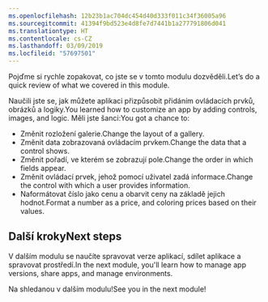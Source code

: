 ```yaml
---
ms.openlocfilehash: 12b23b1ac704dc454d40d333f011c34f36005a96
ms.sourcegitcommit: 41394f9bd523e4d8fe7d7441b1a277791806d041
ms.translationtype: HT
ms.contentlocale: cs-CZ
ms.lasthandoff: 03/09/2019
ms.locfileid: "57697501"
---
```

<span data-ttu-id="9026d-101">Pojďme si rychle zopakovat, co jste se v tomto modulu dozvěděli.</span><span class="sxs-lookup"><span data-stu-id="9026d-101">Let’s do a quick review of what we covered in this module.</span></span>

<span data-ttu-id="9026d-102">Naučili jste se, jak můžete aplikaci přizpůsobit přidáním ovládacích prvků, obrázků a logiky.</span><span class="sxs-lookup"><span data-stu-id="9026d-102">You learned how to customize an app by adding controls, images, and logic.</span></span> <span data-ttu-id="9026d-103">Měli jste šanci:</span><span class="sxs-lookup"><span data-stu-id="9026d-103">You got a chance to:</span></span>

- <span data-ttu-id="9026d-104">Změnit rozložení galerie.</span><span class="sxs-lookup"><span data-stu-id="9026d-104">Change the layout of a gallery.</span></span>
- <span data-ttu-id="9026d-105">Změnit data zobrazovaná ovládacím prvkem.</span><span class="sxs-lookup"><span data-stu-id="9026d-105">Change the data that a control shows.</span></span>
- <span data-ttu-id="9026d-106">Změnit pořadí, ve kterém se zobrazují pole.</span><span class="sxs-lookup"><span data-stu-id="9026d-106">Change the order in which fields appear.</span></span>
- <span data-ttu-id="9026d-107">Změnit ovládací prvek, jehož pomocí uživatel zadá informace.</span><span class="sxs-lookup"><span data-stu-id="9026d-107">Change the control with which a user provides information.</span></span>
- <span data-ttu-id="9026d-108">Naformátovat číslo jako cenu a obarvit ceny na základě jejich hodnot.</span><span class="sxs-lookup"><span data-stu-id="9026d-108">Format a number as a price, and coloring prices based on their values.</span></span>

## <a name="next-steps"></a><span data-ttu-id="9026d-109">Další kroky</span><span class="sxs-lookup"><span data-stu-id="9026d-109">Next steps</span></span>
<span data-ttu-id="9026d-110">V dalším modulu se naučíte spravovat verze aplikací, sdílet aplikace a spravovat prostředí.</span><span class="sxs-lookup"><span data-stu-id="9026d-110">In the next module, you'll learn how to manage app versions, share apps, and manage environments.</span></span>

<span data-ttu-id="9026d-111">Na shledanou v dalším modulu!</span><span class="sxs-lookup"><span data-stu-id="9026d-111">See you in the next module!</span></span>

